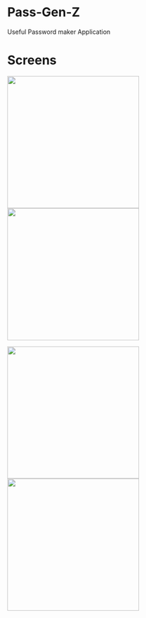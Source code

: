 # Pass-Gen-Z
Useful Password maker Application

# Screens
<img src="https://github.com/hemidvsmusayev/Pass-Gen-Z/blob/master/app/src/main/res/drawable/screens/1.jpg?raw=true" width="300"> <img src="https://github.com/hemidvsmusayev/Pass-Gen-Z/blob/master/app/src/main/res/drawable/screens/2.jpg?raw=true" width="300">

<img src="https://github.com/hemidvsmusayev/Pass-Gen-Z/blob/master/app/src/main/res/drawable/screens/3.jpg?raw=true" width="300"> <img src="https://github.com/hemidvsmusayev/Pass-Gen-Z/blob/master/app/src/main/res/drawable/screens/4.jpg?raw=true" width="300">

